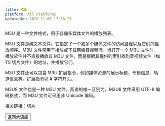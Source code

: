```yaml
---
title: M3U
platform: All Platforms
updatedAt: 2020-11-06 17:30:23
---
```


M3U 是一种文件格式，用于存储多媒体文件的播放列表。

M3U 文件是纯文本文件。它指定了一个或多个媒体文件的访问路径以及它们的播放顺序。M3U 文件常用于播放或下载网络音视频流。当打开一个 M3U 文件时，播放软件并不直接播放该 M3U 文件，而是根据其提供的索引找到音视频文件（如 TS 切片文件）的地址，并播放它们。

M3U 文件还可以包含 M3U 扩展指令，例如媒体资源的展示标题、专辑信息、轨道信息等。扩展指令以 # 字符开头。

M3U8 文件也是一种 M3U 文件。两者的唯一区别为，M3U8 文件采用 UTF-8 编码格式，而 M3U 文件可采用非 Unicode 编码。

<div class="alert info">相关链接：<a href="https://docs.agora.io/cn/Agora%20Platform/terms#slice">切片</a></div>

<a href="./terms"><button>返回术语库</button></a>
